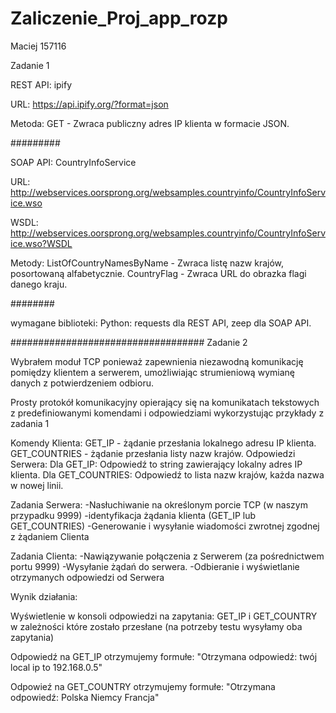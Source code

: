 # Zaliczenie_Proj_app_rozp
Maciej 157116


Zadanie 1

REST API: ipify

URL: https://api.ipify.org/?format=json

Metoda: GET - Zwraca publiczny adres IP klienta w formacie JSON.

#########

SOAP API: CountryInfoService

URL: http://webservices.oorsprong.org/websamples.countryinfo/CountryInfoService.wso

WSDL: http://webservices.oorsprong.org/websamples.countryinfo/CountryInfoService.wso?WSDL

Metody:
ListOfCountryNamesByName - Zwraca listę nazw krajów, posortowaną alfabetycznie.
CountryFlag - Zwraca URL do obrazka flagi danego kraju.

########

wymagane biblioteki:
Python: requests dla REST API, zeep dla SOAP API.

###################################
Zadanie 2

Wybrałem moduł TCP ponieważ zapewnienia niezawodną komunikację pomiędzy klientem a serwerem,
umożliwiając strumieniową wymianę danych z potwierdzeniem odbioru.


Prosty protokół komunikacyjny opierający się na komunikatach tekstowych z predefiniowanymi
komendami i odpowiedziami wykorzystując przykłady z zadania 1


Komendy Klienta:
GET_IP - żądanie przesłania lokalnego adresu IP klienta.
GET_COUNTRIES - żądanie przesłania listy nazw krajów.
Odpowiedzi Serwera:
Dla GET_IP: Odpowiedź to string zawierający lokalny adres IP klienta.
Dla GET_COUNTRIES: Odpowiedź to lista nazw krajów, każda nazwa w nowej linii.

Zadania Serwera:
-Nasłuchiwanie na określonym porcie TCP (w naszym przypadku 9999)
-identyfikacja żądania klienta (GET_IP lub GET_COUNTRIES)
-Generowanie i wysyłanie wiadomości zwrotnej zgodnej z żądaniem Clienta

Zadania Clienta:
-Nawiązywanie połączenia z Serwerem (za pośrednictwem portu 9999)
-Wysyłanie żądań do serwera.
-Odbieranie i wyświetlanie otrzymanych odpowiedzi od Serwera


Wynik działania:

Wyświetlenie w konsoli odpowiedzi na zapytania: GET_IP i GET_COUNTRY w zależności
które zostało przesłane (na potrzeby testu wysyłamy oba zapytania)

Odpowiedź na GET_IP otrzymujemy formułe:
"Otrzymana odpowiedź:  twój local ip to 192.168.0.5"

Odpowieź na GET_COUNTRY otrzymujemy formułe:
"Otrzymana odpowiedź:
Polska
Niemcy
Francja"
